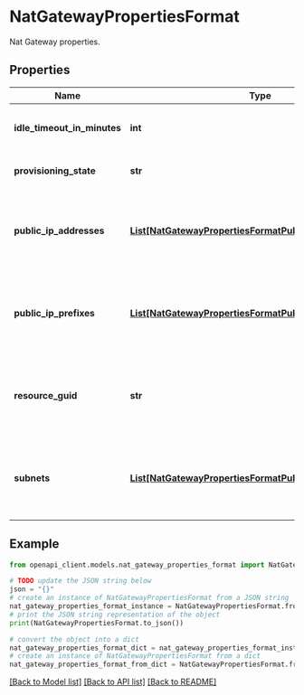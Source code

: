 # NatGatewayPropertiesFormat

Nat Gateway properties.

## Properties

Name | Type | Description | Notes
------------ | ------------- | ------------- | -------------
**idle_timeout_in_minutes** | **int** | The idle timeout of the nat gateway. | [optional] 
**provisioning_state** | **str** | The current provisioning state. | [optional] [readonly] 
**public_ip_addresses** | [**List[NatGatewayPropertiesFormatPublicIpAddressesInner]**](NatGatewayPropertiesFormatPublicIpAddressesInner.md) | An array of public ip addresses associated with the nat gateway resource. | [optional] 
**public_ip_prefixes** | [**List[NatGatewayPropertiesFormatPublicIpAddressesInner]**](NatGatewayPropertiesFormatPublicIpAddressesInner.md) | An array of public ip prefixes associated with the nat gateway resource. | [optional] 
**resource_guid** | **str** | The resource GUID property of the NAT gateway resource. | [optional] 
**subnets** | [**List[NatGatewayPropertiesFormatPublicIpAddressesInner]**](NatGatewayPropertiesFormatPublicIpAddressesInner.md) | An array of references to the subnets using this nat gateway resource. | [optional] [readonly] 

## Example

```python
from openapi_client.models.nat_gateway_properties_format import NatGatewayPropertiesFormat

# TODO update the JSON string below
json = "{}"
# create an instance of NatGatewayPropertiesFormat from a JSON string
nat_gateway_properties_format_instance = NatGatewayPropertiesFormat.from_json(json)
# print the JSON string representation of the object
print(NatGatewayPropertiesFormat.to_json())

# convert the object into a dict
nat_gateway_properties_format_dict = nat_gateway_properties_format_instance.to_dict()
# create an instance of NatGatewayPropertiesFormat from a dict
nat_gateway_properties_format_from_dict = NatGatewayPropertiesFormat.from_dict(nat_gateway_properties_format_dict)
```
[[Back to Model list]](../README.md#documentation-for-models) [[Back to API list]](../README.md#documentation-for-api-endpoints) [[Back to README]](../README.md)


